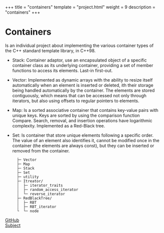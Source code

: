 +++
title = "containers"
template = "project.html"
weight = 9
description = "containers"
+++

# Containers

Is an individual project about implementing the various container
types of the C++ standard template library, in C++98.

- Stack: Container adaptor, use an encapsulated object of a specific
  container class as its underlying container, providing a set of member functions to access its elements. Last-in first-out.
- Vector: Implemented as dynamic arrays with the ability to resize itself automatically when an element is inserted or deleted,
  ith their storage being handled automatically by the container. The elements are stored contiguously, which means that can
  be accessed not only through iterators, but also using offsets to regular pointers to elements.
- Map: Is a sorted associative container that contains key-value pairs with unique keys. Keys are sorted by using the
  comparison function Compare. Search, removal, and insertion operations have logarithmic complexity. Implemented as a Red-Black tree.
- Set: Is container that store unique elements following a specific order. The value of an element also identifies it, cannot be modified once in the container
  (the elements are always const), but they can be inserted or removed from the container.

		├─ Vector
		├─ Map
		├─ Stack
		├─ Set
		├─ utility
		├─ Itreator/
		│  ├─ iterator_traits
		│  ├─ random_access_iterator
		│  └─ reverse_iterator
		├─ RedBlackTree/
		│  ├─ RBT
		│  ├─ RBT_iterator
		└  └─ node

<div class="links">

<div>
<a target="blank" href="https://github.com/sebamiro/ft_containers">GitHub</a>
</div>
<div>
<a target="blank" href="https://cdn.intra.42.fr/pdf/pdf/47323/en.subject.pdf">Subject</a>
</div>

</div>

